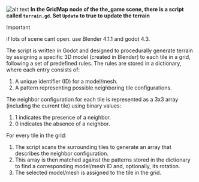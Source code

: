 ![alt text](https://ganausi.com/image/wfcscreenshoot.png)
**In the GridMap node of the the_game scene, there is a script called `terrain.gd`. Set `Update` to true to update the terrain**

> [!IMPORTANT]  
> if lots of scene cant open. use Blender 4.1.1 and godot 4.3.

The script is written in Godot and designed to procedurally generate terrain by assigning a specific 3D model (created in Blender) to each tile in a grid, following a set of predefined rules. The rules are stored in a dictionary, where each entry consists of:
1. A unique identifier (ID) for a model/mesh.
2. A pattern representing possible neighboring tile configurations.
   
The neighbor configuration for each tile is represented as a 3x3 array (including the current tile) using binary values:
1. 1 indicates the presence of a neighbor.
2. 0 indicates the absence of a neighbor.
   
For every tile in the grid:
1. The script scans the surrounding tiles to generate an array that describes the neighbor configuration.
2. This array is then matched against the patterns stored in the dictionary to find a corresponding model/mesh ID and, optionally, its rotation.
3. The selected model/mesh is assigned to the tile in the grid.
